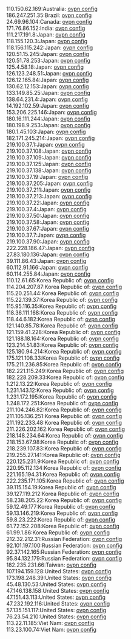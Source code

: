 110.150.62.169:Australia: [ovpn config](vpn/110_150_62_169.ovpn)  
186.247.251.35:Brazil: [ovpn config](vpn/186_247_251_35.ovpn)  
24.69.96.104:Canada: [ovpn config](vpn/24_69_96_104.ovpn)  
171.76.86.152:India: [ovpn config](vpn/171_76_86_152.ovpn)  
111.217.191.8:Japan: [ovpn config](vpn/111_217_191_8.ovpn)  
118.155.120.3:Japan: [ovpn config](vpn/118_155_120_3.ovpn)  
118.156.115.242:Japan: [ovpn config](vpn/118_156_115_242.ovpn)  
120.51.15.245:Japan: [ovpn config](vpn/120_51_15_245.ovpn)  
120.51.78.253:Japan: [ovpn config](vpn/120_51_78_253.ovpn)  
125.4.58.18:Japan: [ovpn config](vpn/125_4_58_18.ovpn)  
126.123.248.51:Japan: [ovpn config](vpn/126_123_248_51.ovpn)  
126.12.165.84:Japan: [ovpn config](vpn/126_12_165_84.ovpn)  
130.62.12.153:Japan: [ovpn config](vpn/130_62_12_153.ovpn)  
133.149.85.25:Japan: [ovpn config](vpn/133_149_85_25.ovpn)  
138.64.231.4:Japan: [ovpn config](vpn/138_64_231_4.ovpn)  
14.192.102.59:Japan: [ovpn config](vpn/14_192_102_59.ovpn)  
153.206.225.146:Japan: [ovpn config](vpn/153_206_225_146.ovpn)  
180.16.111.244:Japan: [ovpn config](vpn/180_16_111_244.ovpn)  
180.198.9.253:Japan: [ovpn config](vpn/180_198_9_253.ovpn)  
180.1.45.103:Japan: [ovpn config](vpn/180_1_45_103.ovpn)  
182.171.245.214:Japan: [ovpn config](vpn/182_171_245_214.ovpn)  
219.100.37.1:Japan: [ovpn config](vpn/219_100_37_1.ovpn)  
219.100.37.108:Japan: [ovpn config](vpn/219_100_37_108.ovpn)  
219.100.37.109:Japan: [ovpn config](vpn/219_100_37_109.ovpn)  
219.100.37.125:Japan: [ovpn config](vpn/219_100_37_125.ovpn)  
219.100.37.138:Japan: [ovpn config](vpn/219_100_37_138.ovpn)  
219.100.37.19:Japan: [ovpn config](vpn/219_100_37_19.ovpn)  
219.100.37.205:Japan: [ovpn config](vpn/219_100_37_205.ovpn)  
219.100.37.211:Japan: [ovpn config](vpn/219_100_37_211.ovpn)  
219.100.37.213:Japan: [ovpn config](vpn/219_100_37_213.ovpn)  
219.100.37.22:Japan: [ovpn config](vpn/219_100_37_22.ovpn)  
219.100.37.4:Japan: [ovpn config](vpn/219_100_37_4.ovpn)  
219.100.37.50:Japan: [ovpn config](vpn/219_100_37_50.ovpn)  
219.100.37.58:Japan: [ovpn config](vpn/219_100_37_58.ovpn)  
219.100.37.67:Japan: [ovpn config](vpn/219_100_37_67.ovpn)  
219.100.37.7:Japan: [ovpn config](vpn/219_100_37_7.ovpn)  
219.100.37.90:Japan: [ovpn config](vpn/219_100_37_90.ovpn)  
222.228.186.47:Japan: [ovpn config](vpn/222_228_186_47.ovpn)  
27.83.180.136:Japan: [ovpn config](vpn/27_83_180_136.ovpn)  
39.111.86.43:Japan: [ovpn config](vpn/39_111_86_43.ovpn)  
60.112.91.166:Japan: [ovpn config](vpn/60_112_91_166.ovpn)  
60.114.255.84:Japan: [ovpn config](vpn/60_114_255_84.ovpn)  
110.12.61.65:Korea Republic of: [ovpn config](vpn/110_12_61_65.ovpn)  
114.204.207.87:Korea Republic of: [ovpn config](vpn/114_204_207_87.ovpn)  
115.20.251.44:Korea Republic of: [ovpn config](vpn/115_20_251_44.ovpn)  
115.22.139.37:Korea Republic of: [ovpn config](vpn/115_22_139_37.ovpn)  
115.95.116.35:Korea Republic of: [ovpn config](vpn/115_95_116_35.ovpn)  
118.36.111.168:Korea Republic of: [ovpn config](vpn/118_36_111_168.ovpn)  
118.44.6.182:Korea Republic of: [ovpn config](vpn/118_44_6_182.ovpn)  
121.140.85.78:Korea Republic of: [ovpn config](vpn/121_140_85_78.ovpn)  
121.159.41.228:Korea Republic of: [ovpn config](vpn/121_159_41_228.ovpn)  
121.188.18.164:Korea Republic of: [ovpn config](vpn/121_188_18_164.ovpn)  
123.214.51.83:Korea Republic of: [ovpn config](vpn/123_214_51_83.ovpn)  
125.180.94.214:Korea Republic of: [ovpn config](vpn/125_180_94_214.ovpn)  
175.121.108.33:Korea Republic of: [ovpn config](vpn/175_121_108_33.ovpn)  
175.211.236.85:Korea Republic of: [ovpn config](vpn/175_211_236_85.ovpn)  
182.221.115.249:Korea Republic of: [ovpn config](vpn/182_221_115_249.ovpn)  
182.228.209.33:Korea Republic of: [ovpn config](vpn/182_228_209_33.ovpn)  
1.212.13.22:Korea Republic of: [ovpn config](vpn/1_212_13_22.ovpn)  
1.231.143.12:Korea Republic of: [ovpn config](vpn/1_231_143_12.ovpn)  
1.231.172.195:Korea Republic of: [ovpn config](vpn/1_231_172_195.ovpn)  
1.248.172.251:Korea Republic of: [ovpn config](vpn/1_248_172_251.ovpn)  
211.104.246.82:Korea Republic of: [ovpn config](vpn/211_104_246_82.ovpn)  
211.105.136.251:Korea Republic of: [ovpn config](vpn/211_105_136_251.ovpn)  
211.192.233.48:Korea Republic of: [ovpn config](vpn/211_192_233_48.ovpn)  
211.226.202.162:Korea Republic of: [ovpn config](vpn/211_226_202_162.ovpn)  
218.148.234.64:Korea Republic of: [ovpn config](vpn/218_148_234_64.ovpn)  
218.153.67.98:Korea Republic of: [ovpn config](vpn/218_153_67_98.ovpn)  
218.239.107.83:Korea Republic of: [ovpn config](vpn/218_239_107_83.ovpn)  
219.255.27.141:Korea Republic of: [ovpn config](vpn/219_255_27_141.ovpn)  
220.125.231.9:Korea Republic of: [ovpn config](vpn/220_125_231_9.ovpn)  
220.95.112.134:Korea Republic of: [ovpn config](vpn/220_95_112_134.ovpn)  
221.165.194.31:Korea Republic of: [ovpn config](vpn/221_165_194_31.ovpn)  
222.235.171.105:Korea Republic of: [ovpn config](vpn/222_235_171_105.ovpn)  
39.115.154.19:Korea Republic of: [ovpn config](vpn/39_115_154_19.ovpn)  
39.127.119.212:Korea Republic of: [ovpn config](vpn/39_127_119_212.ovpn)  
58.238.205.22:Korea Republic of: [ovpn config](vpn/58_238_205_22.ovpn)  
59.12.49.177:Korea Republic of: [ovpn config](vpn/59_12_49_177.ovpn)  
59.13.146.219:Korea Republic of: [ovpn config](vpn/59_13_146_219.ovpn)  
59.8.23.222:Korea Republic of: [ovpn config](vpn/59_8_23_222.ovpn)  
61.72.152.208:Korea Republic of: [ovpn config](vpn/61_72_152_208.ovpn)  
61.99.1.86:Korea Republic of: [ovpn config](vpn/61_99_1_86.ovpn)  
212.32.212.31:Russian Federation: [ovpn config](vpn/212_32_212_31.ovpn)  
92.101.197.100:Russian Federation: [ovpn config](vpn/92_101_197_100.ovpn)  
92.37.142.165:Russian Federation: [ovpn config](vpn/92_37_142_165.ovpn)  
95.84.132.179:Russian Federation: [ovpn config](vpn/95_84_132_179.ovpn)  
182.235.231.66:Taiwan: [ovpn config](vpn/182_235_231_66.ovpn)  
107.194.159.128:United States: [ovpn config](vpn/107_194_159_128.ovpn)  
173.198.248.39:United States: [ovpn config](vpn/173_198_248_39.ovpn)  
45.48.130.53:United States: [ovpn config](vpn/45_48_130_53.ovpn)  
47.146.138.158:United States: [ovpn config](vpn/47_146_138_158.ovpn)  
47.151.43.113:United States: [ovpn config](vpn/47_151_43_113.ovpn)  
47.232.192.116:United States: [ovpn config](vpn/47_232_192_116.ovpn)  
57.135.151.117:United States: [ovpn config](vpn/57_135_151_117.ovpn)  
76.23.54.210:United States: [ovpn config](vpn/76_23_54_210.ovpn)  
113.22.11.185:Viet Nam: [ovpn config](vpn/113_22_11_185.ovpn)  
113.23.100.74:Viet Nam: [ovpn config](vpn/113_23_100_74.ovpn)  

